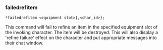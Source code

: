 ### failedrefitem
```
*failedrefitem <equipment slot>{,<char_id>};
```

This command will fail to refine an item in the specified equipment slot of the
invoking character. The item will be destroyed. This will also display a 'refine
failure' effect on the character and put appropriate messages into their chat
window.
